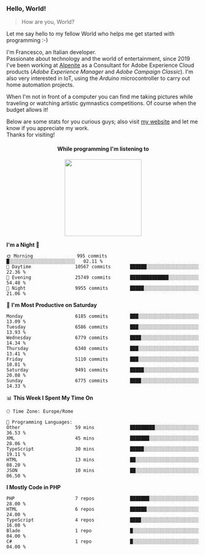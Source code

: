### Hello, World!

> How are you, World?

Let me say hello to my fellow World who helps me get started with programming :-)

I'm Francesco, an Italian developer.  
Passionate about technology and the world of entertainment, since 2019 I've been working at [Alpenite](https://www.alpenite.com) as a Consultant for Adobe Experience Cloud products (*Adobe Experience Manager* and *Adobe Campaign Classic*). I'm also very interested in IoT, using the *Arduino* microcontroller to carry out home automation projects.

When I'm not in front of a computer you can find me taking pictures while traveling or watching artistic gymnastics competitions. Of course when the budget allows it!

Below are some stats for you curious guys; also visit [my website](https://www.francescorega.eu) and let me know if you appreciate my work.  
Thanks for visiting!

<div align="center">
  <h4>While programming I'm listening to</h4>
  <a href="https://apps.francescorega.eu/now-playing/11147232609" target="_blank"><img src="https://apps.francescorega.eu/now-playing/11147232609" width="200"></a>
</div>

<!--START_SECTION:waka-->
**I'm a Night 🦉** 

```text
🌞 Morning                995 commits         █░░░░░░░░░░░░░░░░░░░░░░░░   02.11 % 
🌆 Daytime                10567 commits       ██████░░░░░░░░░░░░░░░░░░░   22.36 % 
🌃 Evening                25749 commits       ██████████████░░░░░░░░░░░   54.48 % 
🌙 Night                  9955 commits        █████░░░░░░░░░░░░░░░░░░░░   21.06 % 
```
📅 **I'm Most Productive on Saturday** 

```text
Monday                   6185 commits        ███░░░░░░░░░░░░░░░░░░░░░░   13.09 % 
Tuesday                  6586 commits        ███░░░░░░░░░░░░░░░░░░░░░░   13.93 % 
Wednesday                6779 commits        ████░░░░░░░░░░░░░░░░░░░░░   14.34 % 
Thursday                 6340 commits        ███░░░░░░░░░░░░░░░░░░░░░░   13.41 % 
Friday                   5110 commits        ███░░░░░░░░░░░░░░░░░░░░░░   10.81 % 
Saturday                 9491 commits        █████░░░░░░░░░░░░░░░░░░░░   20.08 % 
Sunday                   6775 commits        ████░░░░░░░░░░░░░░░░░░░░░   14.33 % 
```


📊 **This Week I Spent My Time On** 

```text
🕑︎ Time Zone: Europe/Rome

💬 Programming Languages: 
Other                    59 mins             █████████░░░░░░░░░░░░░░░░   36.53 % 
XML                      45 mins             ███████░░░░░░░░░░░░░░░░░░   28.06 % 
TypeScript               30 mins             █████░░░░░░░░░░░░░░░░░░░░   19.11 % 
HTML                     13 mins             ██░░░░░░░░░░░░░░░░░░░░░░░   08.20 % 
JSON                     10 mins             ██░░░░░░░░░░░░░░░░░░░░░░░   06.50 % 
```

**I Mostly Code in PHP** 

```text
PHP                      7 repos             ███████░░░░░░░░░░░░░░░░░░   28.00 % 
HTML                     6 repos             ██████░░░░░░░░░░░░░░░░░░░   24.00 % 
TypeScript               4 repos             ████░░░░░░░░░░░░░░░░░░░░░   16.00 % 
Blade                    1 repo              █░░░░░░░░░░░░░░░░░░░░░░░░   04.00 % 
C#                       1 repo              █░░░░░░░░░░░░░░░░░░░░░░░░   04.00 % 
```




<!--END_SECTION:waka-->
